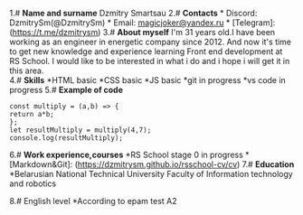 1.# **Name and surname**
 Dzmitry Smartsau
2.# **Contacts**
    * Discord: DzmitrySm(@DzmitrySm)
    * Email: magicjoker@yandex.ru
    * [Telegram]: (https://t.me/dzmitrysm)
    3.# **About myself**
I'm 31 years old.I have been working as an engineer in energetic company since 2012.
And now it's time to get new knowledge and experience learning Front end development at
RS School. I would like to be interested in what i do and i hope i will get it in this area.   
 4.# **Skills**
    *HTML basic
    *CSS basic
    *JS basic
    *git in progress
    *vs code in progress
 5.# **Example of code**
```
const multiply = (a,b) => {
return a*b;
};
let resultMultiply = multiply(4,7);
console.log(resultMultiply);
```
6.# **Work experience,courses**
    *RS School stage 0 in progress
    * [Markdown&Git]: (https://dzmitrysm.github.io/rsschool-cv/cv)
 7.# **Education**
    *Belarusian National Technical University
     Faculty of Information technology and robotics 
    
 8.# English level
    *According to epam test A2